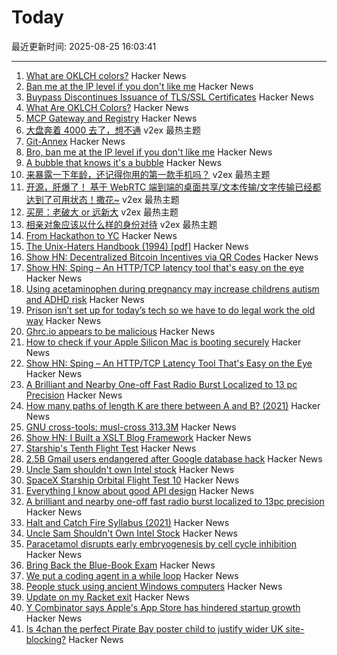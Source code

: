 # Today

最近更新时间: 2025-08-25 16:03:41

--- 
1. [What are OKLCH colors?](https://jakub.kr/components/oklch-colors) Hacker News
2. [Ban me at the IP level if you don't like me](https://boston.conman.org/2025/08/21.1) Hacker News
3. [Buypass Discontinues Issuance of TLS/SSL Certificates](https://www.buypass.com/products/tls-ssl-certificates/discontinues-issuance-of-tls-ssl-certificates) Hacker News
4. [What Are OKLCH Colors?](https://jakub.kr/components/oklch-colors) Hacker News
5. [MCP Gateway and Registry](https://github.com/IBM/mcp-context-forge) Hacker News
6. [大盘奔着 4000 去了，想不通](https://www.v2ex.com/t/1154706) v2ex 最热主题
7. [Git-Annex](https://git-annex.branchable.com/) Hacker News
8. [Bro, ban me at the IP level if you don't like me](https://boston.conman.org/2025/08/21.1) Hacker News
9. [A bubble that knows it's a bubble](https://craigmccaskill.com/ai-bubble-history) Hacker News
10. [来暴露一下年龄，还记得你用的第一款手机吗？](https://www.v2ex.com/t/1154705) v2ex 最热主题
11. [开源，肝爆了！ 基于 WebRTC 端到端的桌面共享/文本传输/文字传输已经都达到了可用状态！撒花~](https://www.v2ex.com/t/1154676) v2ex 最热主题
12. [买房：老破大 or 远新大](https://www.v2ex.com/t/1154658) v2ex 最热主题
13. [相亲对象应该以什么样的身份对待](https://www.v2ex.com/t/1154648) v2ex 最热主题
14. [From Hackathon to YC](https://www.producthunt.com/p/april-yc-s25/from-hackathon-to-yc) Hacker News
15. [The Unix-Haters Handbook (1994) [pdf]](https://simson.net/ref/ugh.pdf) Hacker News
16. [Show HN: Decentralized Bitcoin Incentives via QR Codes](https://github.com/DT7QR/Bitcoin-Rewards-System-Proposal) Hacker News
17. [Show HN: Sping – An HTTP/TCP latency tool that's easy on the eye](https://dseltzer.gitlab.io/sping/docs/) Hacker News
18. [Using acetaminophen during pregnancy may increase childrens autism and ADHD risk](https://hsph.harvard.edu/news/using-acetaminophen-during-pregnancy-may-increase-childrens-autism-and-adhd-risk/) Hacker News
19. [Prison isn’t set up for today’s tech so we have to do legal work the old way](https://prisonjournalismproject.org/2025/08/19/prisons-outdated-technology-hurts-our-chances-at-freedom/) Hacker News
20. [Ghrc.io appears to be malicious](https://bmitch.net/blog/2025-08-22-ghrc-appears-malicious/) Hacker News
21. [How to check if your Apple Silicon Mac is booting securely](https://eclecticlight.co/2025/08/21/how-to-check-if-your-apple-silicon-mac-is-booting-securely/) Hacker News
22. [Show HN: Sping – An HTTP/TCP Latency Tool That's Easy on the Eye](https://dseltzer.gitlab.io/sping/docs/) Hacker News
23. [A Brilliant and Nearby One-off Fast Radio Burst Localized to 13 pc Precision](https://iopscience.iop.org/article/10.3847/2041-8213/adf62f) Hacker News
24. [How many paths of length K are there between A and B? (2021)](https://horace.io/walks) Hacker News
25. [GNU cross-tools: musl-cross 313.3M](https://github.com/cross-tools/musl-cross) Hacker News
26. [Show HN: I Built a XSLT Blog Framework](https://vgr.land/content/posts/20250821.xml) Hacker News
27. [Starship's Tenth Flight Test](https://www.spacex.com/launches/starship-flight-10) Hacker News
28. [2.5B Gmail users endangered after Google database hack](https://www.pcworld.com/article/2880822/2-5-billion-gmail-users-endangered-after-google-database-hack.html) Hacker News
29. [Uncle Sam shouldn't own Intel stock](https://www.wsj.com/opinion/uncle-sam-shouldnt-own-intel-stock-ccd6986d) Hacker News
30. [SpaceX Starship Orbital Flight Test 10](https://www.spacex.com/launches/starship-flight-10) Hacker News
31. [Everything I know about good API design](https://www.seangoedecke.com/good-api-design/) Hacker News
32. [A brilliant and nearby one-off fast radio burst localized to 13pc precision](https://iopscience.iop.org/article/10.3847/2041-8213/adf62f) Hacker News
33. [Halt and Catch Fire Syllabus (2021)](https://bits.ashleyblewer.com/halt-and-catch-fire-syllabus/) Hacker News
34. [Uncle Sam Shouldn't Own Intel Stock](https://www.wsj.com/opinion/uncle-sam-shouldnt-own-intel-stock-ccd6986d) Hacker News
35. [Paracetamol disrupts early embryogenesis by cell cycle inhibition](https://academic.oup.com/humrep/advance-article/doi/10.1093/humrep/deaf116/8234396) Hacker News
36. [Bring Back the Blue-Book Exam](https://www.chronicle.com/article/bring-back-the-blue-book-exam) Hacker News
37. [We put a coding agent in a while loop](https://github.com/repomirrorhq/repomirror/blob/main/repomirror.md) Hacker News
38. [People stuck using ancient Windows computers](https://www.bbc.com/future/article/20250516-the-people-stuck-using-ancient-windows-computers) Hacker News
39. [Update on my Racket exit](https://blog.winny.tech/posts/update-on-my-racket-exit/) Hacker News
40. [Y Combinator says Apple's App Store has hindered startup growth](https://techcrunch.com/2025/08/22/y-combinator-says-apples-app-store-has-hindered-startup-growth/) Hacker News
41. [Is 4chan the perfect Pirate Bay poster child to justify wider UK site-blocking?](https://torrentfreak.com/uk-govt-finds-ideal-pirate-bay-poster-boy-to-sell-blocking-of-non-pirate-sites-250824/) Hacker News
